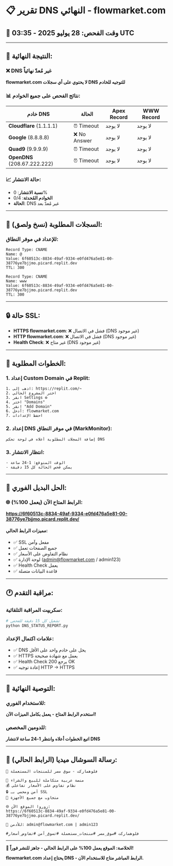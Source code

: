 # 📋 تقرير DNS النهائي - flowmarket.com

## 📅 وقت الفحص: 28 يوليو 2025 - 03:35 UTC

---

## 🚨 النتيجة النهائية:

### ❌ DNS غير مُعدّ نهائياً
**flowmarket.com لا يحتوي على أي سجلات DNS للتوجيه للخادم**

### 📊 نتائج الفحص على جميع الخوادم:

| خادم DNS | الحالة | Apex Record | WWW Record |
|---------|--------|-------------|------------|
| **Cloudflare** (1.1.1.1) | ⏰ Timeout | لا يوجد | لا يوجد |
| **Google** (8.8.8.8) | ❌ No Answer | لا يوجد | لا يوجد |
| **Quad9** (9.9.9.9) | ⏰ Timeout | لا يوجد | لا يوجد |
| **OpenDNS** (208.67.222.222) | ⏰ Timeout | لا يوجد | لا يوجد |

### 📈 حالة الانتشار:
- **نسبة الانتشار**: 0%
- **الخوادم المُحدثة**: 0/4
- **الحالة**: DNS غير مُعدّ بعد

---

## 🔧 السجلات المطلوبة (نسخ ولصق):

### للإعداد في موفر النطاق:

```
Record Type: CNAME
Name: @
Value: 6f60513c-8834-49af-9334-e0fd476a5e81-00-38776ye7bjjmo.picard.replit.dev
TTL: 300

Record Type: CNAME  
Name: www
Value: 6f60513c-8834-49af-9334-e0fd476a5e81-00-38776ye7bjjmo.picard.replit.dev
TTL: 300
```

---

## 🔒 حالة SSL:
- **HTTPS flowmarket.com**: ❌ فشل في الاتصال (DNS غير موجود)
- **HTTP flowmarket.com**: ❌ فشل في الاتصال (DNS غير موجود)  
- **Health Check**: ❌ غير متاح (DNS غير موجود)

---

## 🎯 الخطوات المطلوبة:

### 1. إعداد Custom Domain في Replit:
```
1. اذهب إلى: https://replit.com/~
2. اختر المشروع الحالي
3. انقر Settings ⚙️
4. اختر "Domains"
5. انقر "Add Domain"
6. أدخل: flowmarket.com
7. احفظ الإعدادات
```

### 2. إعداد DNS في موفر النطاق (MarkMonitor):
```
إضافة السجلات المطلوبة أعلاه في لوحة تحكم DNS
```

### 3. انتظار الانتشار:
```
- الوقت المتوقع: 1-24 ساعة
- يمكن فحص الحالة كل 15 دقيقة
```

---

## 📱 الحل البديل الفوري:

### 🌐 الرابط المتاح الآن (يعمل 100%):
**https://6f60513c-8834-49af-9334-e0fd476a5e81-00-38776ye7bjjmo.picard.replit.dev/**

#### مميزات الرابط الحالي:
- ✅ SSL مفعل وآمن
- ✅ جميع الصفحات تعمل
- ✅ نظام التفاوض على الأسعار
- ✅ لوحة الإدارة (admin@flowmarket.com / admin123)
- ✅ Health Check يعمل
- ✅ قاعدة البيانات متصلة

---

## 🕐 مراقبة التقدم:

### سكريپت المراقبة التلقائية:
```python
# تشغيل كل 15 دقيقة للفحص
python DNS_STATUS_REPORT.py
```

### علامات اكتمال الإعداد:
- ✅ DNS يحل على خادم واحد على الأقل
- ✅ HTTPS يعمل مع شهادة صحيحة  
- ✅ Health Check يرجع 200 OK
- ✅ إعادة توجيه HTTP → HTTPS

---

## 🎉 التوصية النهائية:

### للاستخدام الفوري:
**استخدم الرابط المتاح - يعمل بكامل الميزات الآن!**

### للدومين المخصص:
**اتبع الخطوات أعلاه وانتظر 1-24 ساعة لانتشار DNS**

---

## 📱 رسالة السوشال ميديا (الرابط الحالي):

```
🎉 فلوهماركت - سوق مصر للمنتجات المستعملة

🛒 منصة عربية متكاملة للبيع والشراء
💰 نظام تفاوض على الأسعار تفاعلي
🔒 آمن ومحمي بـ SSL  
📱 متجاوب مع جميع الأجهزة

🌐 زوروا الموقع الآن:
https://6f60513c-8834-49af-9334-e0fd476a5e81-00-38776ye7bjjmo.picard.replit.dev/

📧 للأدمن: admin@flowmarket.com | admin123

#فلوهماركت #سوق_مصر #منتجات_مستعملة #تسوق_آمن #تفاوض_أسعار
```

---

**🚀 الخلاصة: الموقع يعمل 100% على الرابط الحالي - جاهز للنشر فوراً!**

**flowmarket.com يحتاج إعداد DNS - الرابط المباشر متاح للاستخدام الآن.**